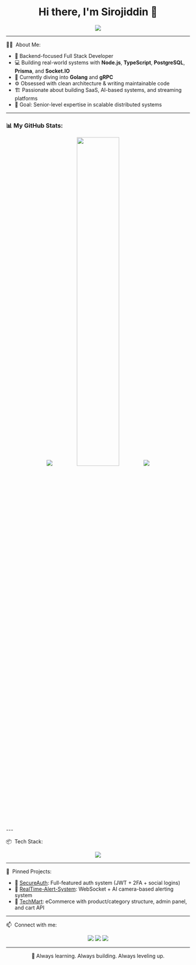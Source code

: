 <h1 align="center">Hi there, I'm Sirojiddin 👋</h1>

<p align="center">
  <img src="https://readme-typing-svg.herokuapp.com/?lines=Backend+Engineer+%F0%9F%94%A5;Node.js+%7C+TypeScript+%7C+PostgreSQL;Building+scalable+backend+systems;Clean+Code+%7C+System+Design+Lover&center=true&width=500&height=45" />
</p>

---

👨‍💻 &nbsp;About Me:

- 🧠 Backend-focused Full Stack Developer
- 💻 Building real-world systems with **Node.js**, **TypeScript**, **PostgreSQL**, **Prisma**, and **Socket.IO**
- 🔭 Currently diving into **Golang** and **gRPC**
- ⚙️ Obsessed with clean architecture & writing maintainable code
- 🏗️ Passionate about building SaaS, AI-based systems, and streaming platforms
- 🎯 Goal: Senior-level expertise in scalable distributed systems

---

<h3>📊 My GitHub Stats:</h3>
<p align="center">
  <img src="https://github-readme-stats.vercel.app/api/top-langs/?username=sirojiddin08&hide=css,html,scss,vue&layout=compact&theme=tokyonight" />
  <img src="https://github-readme-stats.vercel.app/api?username=sirojiddin08&show_icons=true&theme=tokyonight" width="48%" />
  <img src="https://github-readme-streak-stats.herokuapp.com/?user=sirojiddin08&theme=tokyonight" />
</p>
---

📦 &nbsp;Tech Stack:

<p align="center">
  <img src="https://skillicons.dev/icons?i=nodejs,ts,js,go,postgres,redis,prisma,express,nestjs,docker,nginx,linux,github" />
</p>

---

📌 &nbsp;Pinned Projects:

<!-- Replace with your actual repos -->
- 🔐 [SecureAuth](https://github.com/sirojiddin08/secureauth): Full-featured auth system (JWT + 2FA + social logins)
- 📡 [RealTime-Alert-System](https://github.com/sirojiddin08/realtime-alert-system): WebSocket + AI camera-based alerting system
- 🛒 [TechMart](https://github.com/sirojiddin08/techmart): eCommerce with product/category structure, admin panel, and cart API

---

📫 &nbsp;Connect with me:

<p align="center">
  <a href="https://t.me/Sirojiddin_Rahimov"><img src="https://img.shields.io/badge/Telegram-2CA5E0?style=for-the-badge&logo=telegram&logoColor=white"/></a>
  <a href="mailto:sirojiddin.devs@gmail.com"><img src="https://img.shields.io/badge/Gmail-D14836?style=for-the-badge&logo=gmail&logoColor=white"/></a>
  <a href="https://www.linkedin.com/in/sirojiddin-raximov"><img src="https://img.shields.io/badge/LinkedIn-0077B5?style=for-the-badge&logo=linkedin&logoColor=white"/></a>
</p>

---

<p align="center">🧠 Always learning. Always building. Always leveling up.</p>
